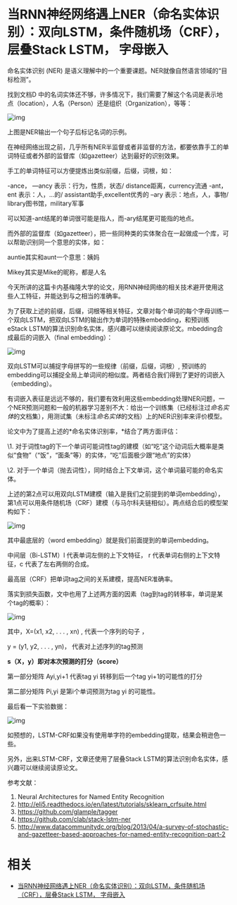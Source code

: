
# 当RNN神经网络遇上NER（命名实体识别）：双向LSTM，条件随机场（CRF），层叠Stack LSTM， 字母嵌入


命名实体识别 (NER) 是语义理解中的一个重要课题。NER就像自然语言领域的“目标检测”。

找到文档D 中的名词实体还不够，许多情况下，我们需要了解这个名词是表示地点（location），人名（Person）还是组织（Organization），等等：



![img](https://mmbiz.qpic.cn/mmbiz_png/nJZZib3qIQW6nshPDcjqUb2DichibibjusyUxCweBOWjlxPezxAYf9rtMACnVV1TQ8icTficcj2GWQ47TKEQiaswIsHhg/640?wx_fmt=png&tp=webp&wxfrom=5&wx_lazy=1&wx_co=1)

上图是NER输出一个句子后标记名词的示例。

在神经网络出现之前，几乎所有NER半监督或者非监督的方法，都要依靠手工的单词特征或者外部的监督库（如gazetteer）达到最好的识别效果。



手工的单词特征可以方便提炼出类似前缀，后缀，词根，如：

-ance， —ancy 表示：行为，性质，状态/ distance距离，currency流通
-ant，ent 表示：人，…的/ assistant助手,excellent优秀的
–ary 表示：地点，人，事物/ library图书馆，military军事

可以知道-ant结尾的单词很可能是指人，而-ary结尾更可能指的地点。



而外部的监督库（如gazetteer），把一些同种类的实体聚合在一起做成一个库，可以帮助识别同一个意思的实体，如：

auntie其实和aunt一个意思：姨妈

Mikey其实是Mike的昵称，都是人名



今天所讲的这篇卡内基梅隆大学的论文，用RNN神经网络的相关技术避开使用这些人工特征，并能达到与之相当的准确率。



为了获取上述的前缀，后缀，词根等相关特征，文章对每个单词的每个字母训练一个双向LSTM，把双向LSTM的输出作为单词的特殊embedding，和预训练eStack LSTM的算法识别命名实体，感兴趣可以继续阅读原论文。mbedding合成最后的词嵌入（final embedding）：





![img](https://mmbiz.qpic.cn/mmbiz_png/nJZZib3qIQW6nshPDcjqUb2DichibibjusyUNtv2KMiaMNFSEKeWDCXoaatV7GVJAUgkoRjIMibFryeiafv2YOeLuWnHw/640?wx_fmt=png&tp=webp&wxfrom=5&wx_lazy=1&wx_co=1)

双向LSTM可以捕捉字母拼写的一些规律（前缀，后缀，词根）, 预训练的embedding可以捕捉全局上单词间的相似度。两者结合我们得到了更好的词嵌入（embedding）。



有词嵌入表征是远远不够的，我们要有效利用这些embedding处理NER问题，一个NER预测问题和一般的机器学习差别不大：给出一个训练集（已经标注过*命名实体*的文档集），用测试集（未标注*命名实体*的文档）上的NER识别率来评价模型。



论文中为了提高上述的*命名实体识别率，*结合了两方面评估：

\1. 对于词性tag的下一个单词可能词性tag的建模（如“吃”这个动词后大概率是类似“食物”（“饭”，“面条”等）的实体，“吃”后面极少跟“地点”的实体）



\2. 对于一个单词（抛去词性），同时结合上下文单词，这个单词最可能的命名实体。

上述的第2点可以用双向LSTM建模（输入是我们之前提到的单词embedding），第1点可以用条件随机场（CRF）建模（与马尔科夫链相似）。两点结合后的模型架构如下：



![img](https://mmbiz.qpic.cn/mmbiz_png/nJZZib3qIQW6nshPDcjqUb2DichibibjusyUhr98m2lXhRxWia0GLTdjPsq5L3YeW9PRnBB25AFGNdP5hvA0btyB6tg/640?wx_fmt=png&tp=webp&wxfrom=5&wx_lazy=1&wx_co=1)

其中最底层的（word embedding）就是我们前面提到的单词embedding。



中间层（Bi-LSTM）l 代表单词左侧的上下文特征， r 代表单词右侧的上下文特征，c 代表了左右两侧的合成。



最高层（CRF）把单词tag之间的关系建模，提高NER准确率。

落实到损失函数，文中也用了上述两方面的因素（tag到tag的转移率，单词是某个tag的概率）：



![img](https://mmbiz.qpic.cn/mmbiz_png/nJZZib3qIQW6nshPDcjqUb2DichibibjusyUiaP7icAYNROtZob7kZkpttJD1ELiagZyxibmbR06ALPWTzQic1bRwr4jv8A/640?wx_fmt=png&tp=webp&wxfrom=5&wx_lazy=1&wx_co=1)

其中，X=(x1, x2, . . . , xn) , 代表一个序列的句子 ，

y = (y1, y2, . . . , yn)， 代表对上述序列的tag预测



**s（X，y）即对本次预测的打分（score）**



第一部分矩阵 Ayi,yi+1 代表tag yi 转移到后一个tag yi+1的可能性的打分



第二部分矩阵 Pi,yi 是第i个单词预测为tag yi 的可能性。



最后看一下实验数据：



![img](https://mmbiz.qpic.cn/mmbiz_png/nJZZib3qIQW6nshPDcjqUb2DichibibjusyUxXxuGObGZFcaA9iakUuqB5MQs9auIfna8dAzrXQYibXOfr6Fib60zfRtA/640?wx_fmt=png&tp=webp&wxfrom=5&wx_lazy=1&wx_co=1)

如预想的，LSTM-CRF如果没有使用单字符的embedding提取，结果会稍逊色一些。

另外，出来LSTM-CRF，文章还使用了层叠Stack LSTM的算法识别命名实体，感兴趣可以继续阅读原论文。



参考文献：

1. Neural Architectures for Named Entity Recognition
2. http://eli5.readthedocs.io/en/latest/tutorials/sklearn_crfsuite.html
3. https://github.com/glample/tagger
4. https://github.com/clab/stack-lstm-ner
5. http://www.datacommunitydc.org/blog/2013/04/a-survey-of-stochastic-and-gazetteer-based-approaches-for-named-entity-recognition-part-2


# 相关

- [当RNN神经网络遇上NER（命名实体识别）：双向LSTM，条件随机场（CRF），层叠Stack LSTM， 字母嵌入](https://mp.weixin.qq.com/s?__biz=MzI4MDYzNzg4Mw==&mid=2247487626&idx=1&sn=f500552c6922c08ceebd273cf49a4745&chksm=ebb4285edcc3a1485be0f870cbfd01d716501d54dfb1af0b133e57005d19601081442410dcab&mpshare=1&scene=1&srcid=0427omiiK5ZI4r7aISN2Qo6g#rd)
